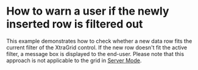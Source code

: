 # How to warn a user if the newly inserted row is filtered out


<p>This example demonstrates how to check whether a new data row fits the current filter of the XtraGrid control. If the new row doesn't fit the active filter, a message box is displayed to the end-user. Please note that this approach is not applicable to the grid in <a href="http://documentation.devexpress.com/#WindowsForms/CustomDocument2990">Server Mode</a>.</p>

<br/>


